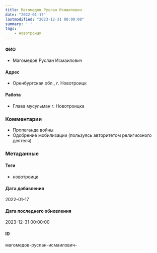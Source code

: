 ```yaml
---
title: Магомедов Руслан Исмаилович
date: "2022-01-17"
lastmodified: "2023-12-31 00:00:00"
summary: ' '
tags: 
    - новотроицк
---
```

<!--# pp1-->
<!--## Фигурант-->
<!--### Личные данные-->
#### ФИО
- Магомедов Руслан Исмаилович
#### Адрес
- Оренбургская обл., г. Новотроицк
#### Работа
- Глава мусульман г. Новотроицка
### Комментарии
- Пропаганда войны
- Одобрение мобилизации (пользуясь авторитетом религиозного деятеля)
### Метаданные
#### Теги
- новотроицк
#### Дата добавления
2022-01-17
#### Дата последнего обновления
2023-12-31 00:00:00
#### ID
магомедов-руслан-исмаилович-
<!--## END;-->
